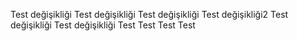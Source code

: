 Test değişikliği
Test değişikliği
Test değişikliği
Test değişikliği2
Test değişikliği
Test değişikliği
Test
Test
Test
Test

